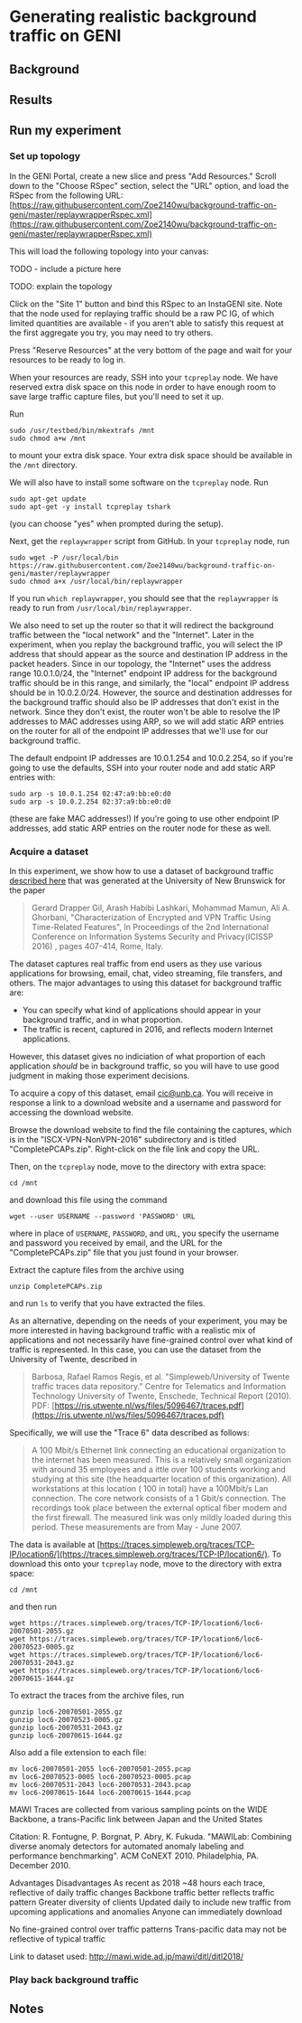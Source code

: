 # Generating realistic background traffic on GENI


## Background


## Results

## Run my experiment


### Set up topology

In the GENI Portal, create a new slice and press "Add Resources." Scroll down to the "Choose RSpec" section, select the "URL" option, and load the RSpec from the following URL: [https://raw.githubusercontent.com/Zoe2140wu/background-traffic-on-geni/master/replaywrapperRspec.xml](https://raw.githubusercontent.com/Zoe2140wu/background-traffic-on-geni/master/replaywrapperRspec.xml)

This will load the following topology into your canvas:

TODO - include a picture here

TODO: explain the topology

Click on the "Site 1" button and bind this RSpec to an InstaGENI site. Note that the node used for replaying traffic should be a raw PC IG, of which limited quantities are available - if you aren't able to satisfy this request at the first aggregate you try, you may need to try others. 

Press "Reserve Resources" at the very bottom of the page and wait for your resources to be ready to log in. 

When your resources are ready, SSH into your `tcpreplay` node. We have reserved extra disk space on this node in order to have enough room to save large traffic capture files, but you'll need to set it up.

Run 

```
sudo /usr/testbed/bin/mkextrafs /mnt
sudo chmod a+w /mnt
```

to mount your extra disk space. Your extra disk space should be available in the `/mnt` directory.


We will also have to install some software on the `tcpreplay` node. Run

```
sudo apt-get update
sudo apt-get -y install tcpreplay tshark
```

(you can choose "yes" when prompted during the setup).

Next, get the `replaywrapper` script from GitHub. In your `tcpreplay` node, run

```
sudo wget -P /usr/local/bin https://raw.githubusercontent.com/Zoe2140wu/background-traffic-on-geni/master/replaywrapper
sudo chmod a+x /usr/local/bin/replaywrapper
```

If you run `which replaywrapper`, you should see that the `replaywrapper` is ready to run from `/usr/local/bin/replaywrapper`.

We also need to set up the router so that it will redirect the background traffic between the "local network" and the "Internet". Later in the experiment, when you replay the background traffic, you will select the IP address that should appear as the source and destination IP address in the packet headers. Since in our topology, the "Internet" uses the address range 10.0.1.0/24, the "Internet" endpoint IP address for the background traffic should be in this range, and similarly, the "local" endpoint IP address should be in 10.0.2.0/24. However, the source and destination addresses for the background traffic should also be IP addresses that don't exist in the network. Since they don't exist, the router won't be able to resolve the IP addresses to MAC addresses using ARP, so we will add static ARP entries on the router for all of the endpoint IP addresses that we'll use for our background traffic.

The default endpoint IP addresses are 10.0.1.254 and 10.0.2.254, so if you're going to use the defaults, SSH into your router node and add static ARP entries with:

```
sudo arp -s 10.0.1.254 02:47:a9:bb:e0:d0
sudo arp -s 10.0.2.254 02:37:a9:bb:e0:d0
```

(these are fake MAC addresses!) If you're going to use other endpoint IP addresses, add static ARP entries on the router node for these as well.

### Acquire a dataset

In this experiment, we show how to use a dataset of background traffic [described here](http://www.unb.ca/cic/datasets/vpn.html) that was generated at the University of New Brunswick for the paper

> Gerard Drapper Gil, Arash Habibi Lashkari, Mohammad Mamun, Ali A. Ghorbani, "Characterization of Encrypted and VPN Traffic Using Time-Related Features", In Proceedings of the 2nd International Conference on Information Systems Security and Privacy(ICISSP 2016) , pages 407-414, Rome, Italy.

The dataset captures real traffic from end users as they use various applications for browsing, email, chat, video streaming, file transfers, and others.  The major advantages to using this dataset for background traffic are:

* You can specify what kind of applications should appear in your background traffic, and in what proportion.
* The traffic is recent, captured in 2016, and reflects modern Internet applications.

However, this dataset gives no indiciation of what proportion of each application *should* be in background traffic, so you will have to use good judgment in making those experiment decisions.

To acquire a copy of this dataset, email [cic@unb.ca](cic@unb.ca). You will receive in response a link to a download website and a username and password for accessing the download website.

Browse the download website to find the file containing the captures, which is in the "ISCX-VPN-NonVPN-2016" subdirectory and is titled "CompletePCAPs.zip". Right-click on the file link and copy the URL.

Then, on the `tcpreplay` node, move to the directory with extra space:

```
cd /mnt
```

and download this file using the command

```
wget --user USERNAME --password 'PASSWORD' URL
```
where in place of `USERNAME`, `PASSWORD`, and `URL`, you specify the username and password you received by email, and the URL for the "CompletePCAPs.zip" file that you just found in your browser.

Extract the capture files from the archive using

```
unzip CompletePCAPs.zip
```

and run `ls` to verify that you have extracted the files.

As an alternative, depending on the needs of your experiment, you may be more interested in having background traffic with a realistic mix of applications and not necessarily have fine-grained control over what kind of traffic is represented. In this case, you can use the dataset from the University of Twente, described in

> Barbosa, Rafael Ramos Regis, et al. "Simpleweb/University of Twente traffic traces data repository." Centre for Telematics and Information Technology University of Twente, Enschede, Technical Report (2010). PDF: [https://ris.utwente.nl/ws/files/5096467/traces.pdf](https://ris.utwente.nl/ws/files/5096467/traces.pdf)

Specifically, we will use the "Trace 6" data described as follows:

>  A 100 Mbit/s Ethernet link connecting an educational organization to the internet has been measured. This is a relatively small organization with around 35 employees and a ittle over 100 students working and studying at this site (the headquarter location of this organization). All workstations at this location ( 100 in total) have a 100Mbit/s Lan connection. The core network consists of a 1 Gbit/s connection. The recordings took place between the external optical fiber modem and the first firewall. The measured link was only mildly loaded during this period. These measurements are from May - June 2007.

The data is available at [https://traces.simpleweb.org/traces/TCP-IP/location6/](https://traces.simpleweb.org/traces/TCP-IP/location6/). To download this onto your `tcpreplay` node, move to the directory with extra space:

```
cd /mnt
```

and then run

```
wget https://traces.simpleweb.org/traces/TCP-IP/location6/loc6-20070501-2055.gz
wget https://traces.simpleweb.org/traces/TCP-IP/location6/loc6-20070523-0005.gz
wget https://traces.simpleweb.org/traces/TCP-IP/location6/loc6-20070531-2043.gz
wget https://traces.simpleweb.org/traces/TCP-IP/location6/loc6-20070615-1644.gz
```

To extract the traces from the archive files, run

```
gunzip loc6-20070501-2055.gz
gunzip loc6-20070523-0005.gz
gunzip loc6-20070531-2043.gz
gunzip loc6-20070615-1644.gz
```

Also add a file extension to each file:

```
mv loc6-20070501-2055 loc6-20070501-2055.pcap
mv loc6-20070523-0005 loc6-20070523-0005.pcap
mv loc6-20070531-2043 loc6-20070531-2043.pcap
mv loc6-20070615-1644 loc6-20070615-1644.pcap
```

MAWI
Traces are collected from various sampling points on the WIDE Backbone, a trans-Pacific link between Japan and the United States





Citation: R. Fontugne, P. Borgnat, P. Abry, K. Fukuda. "MAWILab: Combining diverse anomaly detectors for automated anomaly labeling and performance benchmarking". ACM CoNEXT 2010. Philadelphia, PA. December 2010.


 Advantages
Disadvantages
As recent as 2018
~48 hours each trace, reflective of daily traffic changes
Backbone traffic better reflects traffic pattern
Greater diversity of clients
Updated daily to include new traffic from upcoming applications and anomalies
Anyone can immediately download


No fine-grained control over traffic patterns
Trans-pacific data may not be reflective of typical traffic

Link to dataset used: http://mawi.wide.ad.jp/mawi/ditl/ditl2018/

### Play back background traffic


## Notes

